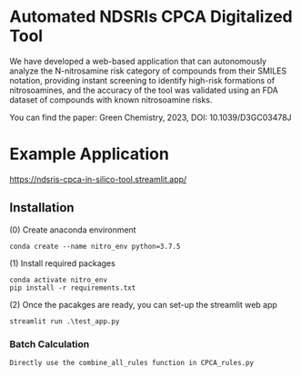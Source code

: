 # Automated NDSRIs CPCA Digitalized Tool

We have developed a web-based application that can autonomously analyze the N-nitrosamine risk category of compounds from their SMILES notation, providing instant screening to identify high-risk formations of nitrosoamines, and the accuracy of the tool was validated using an FDA dataset of compounds with known nitrosoamine risks.

You can find the paper: Green Chemistry, 2023, DOI: 10.1039/D3GC03478J

# Example Application

https://ndsris-cpca-in-silico-tool.streamlit.app/

## Installation

(0) Create anaconda environment

```
conda create --name nitro_env python=3.7.5
```

(1) Install required packages

```
conda activate nitro_env
pip install -r requirements.txt
```

(2) Once the pacakges are ready, you can set-up the streamlit web app

```
streamlit run .\test_app.py
```

### Batch Calculation

```
Directly use the combine_all_rules function in CPCA_rules.py
